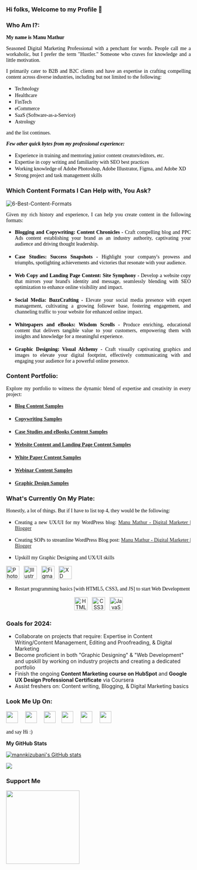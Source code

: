 

### Hi folks, Welcome to my Profile 👋

### Who Am I?:

<p style="text-align: justify;"><span style="color: #000000; font-family: Cambria;"><b> My name is Manu Mathur </b></span></p>

<p style="text-align: justify;"><span style="color: #000000; font-family: Cambria;"> Seasoned Digital Marketing Professional with a penchant for words. People call me a workaholic, but I prefer the term "Hustler." Someone who craves for knowledge and a little motivation.</span></p>

<p style="text-align: justify;"><span style="color: #000000; font-family: Cambria;"> I primarily cater to B2B and B2C clients and have an expertise in crafting compelling content across diverse industries, including but not limited to the following:</span></p>
<ul>
<li style="text-align: justify;"><span style="color: #000000; font-family: Cambria;"> Technology </span></li>
<li style="text-align: justify;"><span style="color: #000000; font-family: Cambria;"> Healthcare </span></li>
<li style="text-align: justify;"><span style="color: #000000; font-family: Cambria;"> FinTech</span></li>
<li style="text-align: justify;"><span style="color: #000000; font-family: Cambria;"> eCommerce </span></li>
<li style="text-align: justify;"><span style="color: #000000; font-family: Cambria;"> SaaS (Software-as-a-Service) </span></li>  
<li style="text-align: justify;"><span style="color: #000000; font-family: Cambria;"> Astrology </span></li>  
</ul>
<p style="text-align: justify;"><span style="color: #000000; font-family: Cambria;"> and the list continues.</span></p>

**_<p style="text-align: justify;"><span style="color: #000000; font-family: Cambria;"> Few other quick bytes from my professional experience:</span></p>_**
<ul>
<li style="text-align: justify;"><span style="color: #000000; font-family: Cambria;">Experience in training and mentoring junior content creators/editors, etc.</span></li>
<li style="text-align: justify;"><span style="color: #000000; font-family: Cambria;">Expertise in copy writing and familiarity with SEO best practices</span></li>
<li style="text-align: justify;"><span style="color: #000000; font-family: Cambria;">Working knowledge of Adobe Photoshop, Adobe Illustrator, Figma, and Adobe XD</span></li>
<li style="text-align: justify;"><span style="color: #000000; font-family: Cambria;">Strong project and task management skills</span></li>
</ul>

### Which Content Formats I Can Help with, You Ask?

![6-Best-Content-Formats](https://github.com/mannkizubani/mannkizubani/assets/10899599/cc6403da-acb2-48a2-bf66-cabc610e3c2a)

<p style="text-align: justify;"><span style="color: #000000; font-family: Cambria;"> Given my rich history and experience, I can help you create content in the following formats:</span></p>
<ul>
<li style="text-align: justify;"><span style="color: #000000; font-family: Cambria;"><b> Blogging and Copywriting: Content Chronicles -</b> Craft compelling blog and PPC Ads content establishing your brand as an industry authority, captivating your audience and driving thought leadership.</span></li>
<br>
<li style="text-align: justify;"><span style="color: #000000; font-family: Cambria;"><b> Case Studies: Success Snapshots -</b> Highlight your company's prowess and triumphs, spotlighting achievements and victories that resonate with your audience.</span></li>
<br>
<li style="text-align: justify;"><span style="color: #000000; font-family: Cambria;"><b> Web Copy and Landing Page Content: Site Symphony -</b> Develop a website copy that mirrors your brand's identity and message, seamlessly blending with SEO optimization to enhance online visibility and impact.</span></li>
<br>
<li style="text-align: justify;"><span style="color: #000000; font-family: Cambria;"><b> Social Media: BuzzCrafting -</b> Elevate your social media presence with expert management, cultivating a growing follower base, fostering engagement, and channeling traffic to your website for enhanced online impact.</span></li>
<br>
<li style="text-align: justify;"><span style="color: #000000; font-family: Cambria;"><b> Whitepapers and eBooks: Wisdom Scrolls -</b> Produce enriching, educational content that delivers tangible value to your customers, empowering them with insights and knowledge for a meaningful experience.</span></li>
<br>
<li style="text-align: justify;"><span style="color: #000000; font-family: Cambria;"><b> Graphic Designing: Visual Alchemy -</b> Craft visually captivating graphics and images to elevate your digital footprint, effectively communicating with and engaging your audience for a powerful online presence.</span></li>
</ul>

### Content Portfolio:
<p style="text-align: justify;"><span style="color: #000000; font-family: Cambria;"> Explore my portfolio to witness the dynamic blend of expertise and creativity in every project:</span></p>

<ul>
<li style="text-align: justify;"><span style="color: #000000; font-family: Cambria;"><b><a href="https://drive.google.com/drive/u/0/folders/1SMAaxrbRJ6ySI3D7WmNt5kMIrPi5BeEX" target="_blank" rel="noopener"> Blog Content Samples</a></b></span></li>
<br>
<li style="text-align: justify;"><span style="color: #000000; font-family: Cambria;"><b><a href="https://drive.google.com/drive/u/0/folders/1N3QqvmQwIzHjmd9mJLH7Gy4DGOG8Yah9" target="_blank" rel="noopener"> Copywriting Samples</a></b></span></li>
<br>
<li style="text-align: justify;"><span style="color: #000000; font-family: Cambria;"><b><a href="https://drive.google.com/drive/u/0/folders/1_VoKgeEVFpw_ShrHOpzZO5iGQ-U5skuk" target="_blank" rel="noopener"> Case Studies and eBooks Content Samples</a></b></span></li>
<br>
<li style="text-align: justify;"><span style="color: #000000; font-family: Cambria;"><b><a href="https://drive.google.com/drive/u/0/folders/1H1GMIpflHvbFyJxO_uBXbBXjNACE6HFC" target="_blank" rel="noopener"> Website Content and Landing Page Content Samples</a></b></span></li>
<br>
<li style="text-align: justify;"><span style="color: #000000; font-family: Cambria;"><b><a href="https://drive.google.com/drive/folders/1eMwvSSyfBzPggz9j2NVWtFQ1cUgqfbbF" target="_blank" rel="noopener"> White Paper Content Samples</a></b></span></li>
<br>  
<li style="text-align: justify;"><span style="color: #000000; font-family: Cambria;"><b><a href="https://drive.google.com/drive/u/0/folders/1l7NwBoNKJqREVTGhHgrSNKYX5cNwe02i" target="_blank" rel="noopener">Webinar Content Samples</a></b></span></li>
<br>
<li style="text-align: justify;"><span style="color: #000000; font-family: Cambria;"><b><a href="https://drive.google.com/drive/u/0/folders/1pftZ96WSBmGxcUa1lfGwTrb1iKbxf7T7" target="_blank" rel="noopener"> Graphic Design Samples</a></b></span></li>
</ul>


### What's Currently On My Plate:

<p style="text-align: justify;"><span style="color: #000000; font-family: Cambria;"> Honestly, a lot of things. But if I have to list top 4, they would be the following:</span></p>

- <p style="text-align: justify;"><span style="color: #000000; font-family: Cambria;"> Creating a new UX/UI for my  WordPress blog: <a href="https://whereispillmythoughts.com/" target="_blank" rel="noopener"> Manu Mathur - Digital Marketer | Blogger</a></span></p>

- <p style="text-align: justify;"><span style="color: #000000; font-family: Cambria;"> Creating SOPs to streamline WordPress Blog post: <a href="https://whereispillmythoughts.com/" target="_blank" rel="noopener"> Manu Mathur - Digital Marketer | Blogger</a></span></p>

- <p style="text-align: justify;"><span style="color: #000000; font-family: Cambria;"> Upskill my Graphic Designing and UX/UI skills</span></p> 

<a href="https://www.adobe.com/uk/products/photoshop.html" target="_blank" rel="noreferrer"><img src="https://raw.githubusercontent.com/danielcranney/readme-generator/main/public/icons/skills/photoshop-colored.svg" width="36" height="36" alt="Photoshop"/></a> &nbsp; <a href="https://www.adobe.com/uk/products/illustrator.html" target="_blank" rel="noreferrer"><img src="https://raw.githubusercontent.com/danielcranney/readme-generator/main/public/icons/skills/illustrator-colored.svg" width="36" height="36" alt="Illustrator" /></a> &nbsp; <a href="https://www.figma.com/" target="_blank" rel="noreferrer"><img src="https://raw.githubusercontent.com/danielcranney/readme-generator/main/public/icons/skills/figma-colored.svg" width="36" height="36" alt="Figma" /></a> &nbsp; <a href="https://www.adobe.com/uk/products/xd.html" target="_blank" rel="noreferrer"><img src="https://raw.githubusercontent.com/danielcranney/readme-generator/main/public/icons/skills/xd-colored.svg" width="36" height="36" alt="XD" /></a>
<br>
- <p style="text-align: justify;"><span style="color: #000000; font-family: Cambria;"> Restart programming basics [with HTML5, CSS3, and JS] to start Web Development</span></p>
<p style="text-align: center;"> <a href="https://www.w3.org/html/logo/badge/html5-badge-h-css3-semantics.png" target="_blank" rel="noreferrer"><img src="https://raw.githubusercontent.com/danielcranney/readme-generator/main/public/icons/skills/html5-colored.svg" width="36" height="36" alt="HTML5"/></a> &nbsp; <a href="https://www.w3.org/TR/CSS/#css" target="_blank" rel="noreferrer"><img src="https://raw.githubusercontent.com/danielcranney/readme-generator/main/public/icons/skills/css3-colored.svg" width="36" height="36" alt="CSS3"/></a> &nbsp; <a href="https://developer.mozilla.org/en-US/docs/Web/JavaScript" rel="nofollow"><img src="https://raw.githubusercontent.com/danielcranney/readme-generator/main/public/icons/skills/javascript-colored.svg" width="36" height="36" alt="JavaScript"/></a></p>

### Goals for 2024:

- Collaborate on projects that require: Expertise in Content Writing/Content Management, Editing and Proofreading, & Digital Marketing
- Become proficient in both "Graphic Designing" & "Web Development" and upskill by working on industry projects and creating a dedicated portfolio
- Finish the ongoing **Content Marketing course on HubSpot** and **Google UX Design Professional Certificate** via Coursera
- Assist freshers on: Content writing, Blogging, & Digital Marketing basics

### Look Me Up On:

<p align="left"> <a href="https://www.facebook.com/mannkizubani" target="_blank" rel="noreferrer"><img src="https://raw.githubusercontent.com/danielcranney/readme-generator/main/public/icons/socials/facebook.svg" width="32" height="32" /></a> &nbsp; &nbsp; <a href="http://www.instagram.com/mann_ki_zubani/" target="_blank" rel="noreferrer"><img src="https://raw.githubusercontent.com/danielcranney/readme-generator/main/public/icons/socials/instagram.svg" width="32" height="32" /></a> &nbsp; &nbsp; <a href="https://www.linkedin.com/in/mannkizubani" target="_blank" rel="noreferrer"><img src="https://raw.githubusercontent.com/danielcranney/readme-generator/main/public/icons/socials/linkedin.svg" width="32" height="32" /></a> &nbsp;&nbsp; <a href="https://www.polywork.com/mannkizubani" target="_blank" rel="noreferrer"><img src="https://raw.githubusercontent.com/danielcranney/readme-generator/main/public/icons/socials/polywork.svg" width="32" height="32" /></a> &nbsp; &nbsp; <a href="https://medium.com/@mannkizubani" target="_blank" rel="noreferrer"><img src="https://raw.githubusercontent.com/danielcranney/readme-generator/main/public/icons/socials/medium.svg" width="32" height="32" /></a> &nbsp; &nbsp; <a href="https://www.twitter.com/mannkizubani" target="_blank" rel="noreferrer"><img src="https://raw.githubusercontent.com/danielcranney/readme-generator/main/public/icons/socials/twitter.svg" width="32" height="32" /></a></p>

<p style="text-align: justify;"><span style="color: #000000; font-family: Cambria;"> and say Hi :) </span></p>

<b>My GitHub Stats</b>

<a href="http://www.github.com/mannkizubani"><img src="https://github-readme-stats.vercel.app/api?username=mannkizubani&show_icons=true&hide=&count_private=true&title_color=0891b2&text_color=ffffff&icon_color=0891b2&bg_color=000000&hide_border=true&show_icons=true" alt="mannkizubani's GitHub stats" /></a>

<a href="http://www.github.com/mannkizubani"><img src="https://github-readme-streak-stats.herokuapp.com/?user=mannkizubani&stroke=ffffff&background=000000&ring=0891b2&fire=0891b2&currStreakNum=ffffff&currStreakLabel=0891b2&sideNums=ffffff&sideLabels=ffffff&dates=ffffff&hide_border=true" /></a>

### Support Me
<a href="https://www.buymeacoffee.com/mannkizubani"><img src="https://cdn.buymeacoffee.com/buttons/v2/default-yellow.png" width="200" /></a>















































